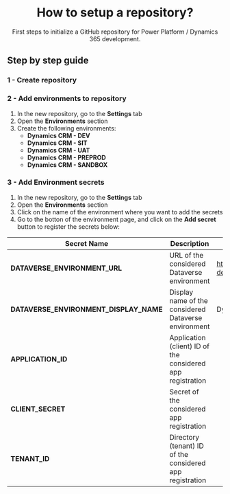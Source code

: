 <p align="center">
    <h1 align="center">
        How to setup a repository?
    </h1>
    <p align="center">
        First steps to initialize a GitHub repository for Power Platform / Dynamics 365 development.
    </p>
</p>

## Step by step guide

### 1 - Create repository

### 2 - Add environments to repository

1. In the new repository, go to the **Settings** tab
2. Open the **Environments** section
3. Create the following environments:
   - **Dynamics CRM - DEV**
   - **Dynamics CRM - SIT**
   - **Dynamics CRM - UAT**
   - **Dynamics CRM - PREPROD**
   - **Dynamics CRM - SANDBOX**

### 3 - Add Environment secrets

1. In the new repository, go to the **Settings** tab
2. Open the **Environments** section
3. Click on the name of the environment where you want to add the secrets
4. Go to the botton of the environment page, and click on the **Add secret** button to register the secrets below:

| **Secret Name**                        | **Description**                                            | **Example**                              |
| -------------------------------------- | ---------------------------------------------------------- | ---------------------------------------- |
| **DATAVERSE_ENVIRONMENT_URL**          | URL of the considered Dataverse environment                | https://bis-d365-dev.crm17.dynamics.com/ |
| **DATAVERSE_ENVIRONMENT_DISPLAY_NAME** | Display name of the considered Dataverse environment       | Dynamics CRM - DEV                       |
| **APPLICATION_ID**                     | Application (client) ID of the considered app registration |                                          |
| **CLIENT_SECRET**                      | Secret of the considered app registration                  |                                          |
| **TENANT_ID**                          | Directory (tenant) ID of the considered app registration   |                                          |